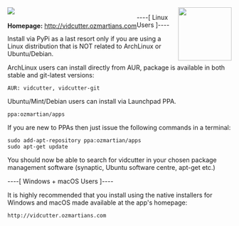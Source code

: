 <div>
    <div style="float:left;">
        <img src="https://travis-ci.org/ozmartian/vidcutter.svg?branch=master" />
        <br/><br/>
        <b>Homepage:</b> <a href="http://vidcutter.ozmartians.com" target="_blank">http://vidcutter.ozmartians.com</a>
    </div>
    <div style="float:right; margin-left:10px;">
        <img src="https://raw.githubusercontent.com/ozmartian/vidcutter/master/data/icons/vidcutter.png" style="width:120px;" />
    </div>
    <div class="clear"></div>
</div>

----[ Linux Users ]----

Install via PyPi as a last resort only if you are using a Linux distribution that is NOT related to ArchLinux or Ubuntu/Debian.

ArchLinux users can install directly from AUR, package is available in both stable and git-latest versions:

    AUR: vidcutter, vidcutter-git

Ubuntu/Mint/Debian users can install via Launchpad PPA.

    ppa:ozmartian/apps

If you are new to PPAs then just issue the following commands in a terminal:

    sudo add-apt-repository ppa:ozmartian/apps
    sudo apt-get update

You should now be able to search for vidcutter in your chosen package management software (synaptic, Ubuntu software centre, apt-get etc.)


----[ Windows + macOS Users ]----

It is highly recommended that you install using the native installers for Windows and macOS made available at the app's homepage:

    http://vidcutter.ozmartians.com
